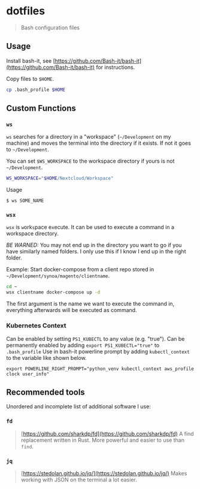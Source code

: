 # dotfiles
> Bash configuration files

## Usage

Install bash-it, see [https://github.com/Bash-it/bash-it](https://github.com/Bash-it/bash-it) for instructions.

Copy files to `$HOME`.

```sh
cp .bash_profile $HOME
```

## Custom Functions

### `ws`

`ws` searches for a directory in a "workspace" (`~/Development` on my machine) and moves the terminal into the directory if it exists. If not it goes to `~/Development`.

You can set `$WS_WORKSPACE` to the workspace directory if yours is not `~/Development`.

```sh
WS_WORKSPACE="$HOME/Nextcloud/Workspace"
```

Usage

```
$ ws SOME_NAME
```

### `wsx`

`wsx` is `w`ork`s`pace e`x`ecute. It can be used to execute a command in a workspace directory. 

*BE WARNED:* You may not end up in the directory you want to go if you have similarly named folders. I only use this if I know I end up in the right folder.

Example: Start docker-compose from a client repo stored in `~/Development/synoa/magento/clientname`. 
```sh
cd ~
wsx clientname docker-compose up -d
```

The first argument is the name we want to execute the command in, everything afterwards will be executed as command.

### Kubernetes Context

Can be enabled by setting `PS1_KUBECTL` to any value (e.g. "true"). Can be permanently enabled by adding `export PS1_KUBECTL="true"` to `.bash_profile` Use in bash-it powerline prompt by adding `kubectl_context` to the variable like shown below.

```
export POWERLINE_RIGHT_PROMPT="python_venv kubectl_context aws_profile clock user_info"
```

## Recommended tools

Unordered and incomplete list of additional software I use:

### `fd`
> [https://github.com/sharkdp/fd](https://github.com/sharkdp/fd)
A find replacement written in Rust. More powerful and easier to use than `find`. 

### `jq`
> [https://stedolan.github.io/jq/](https://stedolan.github.io/jq/)
Makes working with JSON on the terminal a lot easier. 
